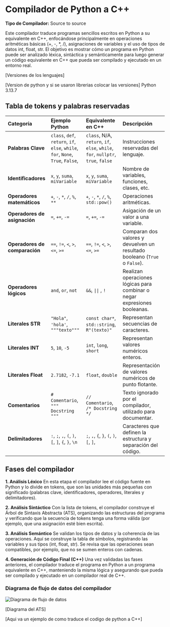 # Compilador de Python a C++

**Tipo de Compilador:** Source to source

Este compilador traduce programas sencillos escritos en Python a su equivalente en C++, enfocándose principalmente en operaciones aritméticas básicas (+, -, *, /), asignaciones de variables y el uso de tipos de datos int, float, str. El objetivo es mostrar cómo un programa en Python puede ser analizado léxica, sintáctica y semánticamente para luego generar un código equivalente en C++ que pueda ser compilado y ejecutado en un entorno real.

[Versiones de los lenguajes]

[Version de python y si se usaron librerias colocar las versiones]
Python 3.13.7

## Tabla de tokens y palabras reservadas

| Categoría | Ejemplo Python | Equivalente en C++ | Descripción |
| :--- | :--- | :--- | :--- |
| **Palabras Clave** | `class`, `def`, `return`, `if`, `else`, `while`, `for`, `None`, `True`, `False`, | `class`, N/A, `return`, `if`, `else`, `while`, `for`, `nullptr`, `true`, `false` | Instrucciones reservadas del lenguaje. |
| **Identificadores** | `x`, `y`, `suma`, `miVariable` | `x`, `y`, `suma`, `miVariable` | Nombre de variables, funciones, clases, etc. |
| **Operadores matemáticos** | `+`, `-`, `*`, `/`, `%`, `**` | `+`, `-`, `*`, `/`, `%`, `std::pow()` | Operaciones aritméticas. |
| **Operadores de asignación** | `=`, `+=`, `-=` | `=`, `+=`, `-=` | Asigación de un valor a una variable. |
| **Operadores de comparación** | `==`, `!=`, `<`, `>`, `<=`, `>=` | `==`, `!=`, `<`, `>`, `<=`, `>=` | Comparan dos valores y devuelven un resultado booleano (`True` o `False`). |
| **Operadores lógicos** | `and`, `or`, `not` | `&&`, `\|\|` , `!` | Realizan operaciones lógicas para combinar o negar expresiones booleanas. |
| **Literales STR** | `"Hola"`, `'hola'`, `"""texto"""` |  `const char*`, `std::string`,  `R"(texto)"` | Representan secuencias de caracteres. |
| **Literales INT** | `5`, `10`, `-5` | `int`, `long`, `short` | Representan valores numéricos enteros. |
| **Literales Float** | `2.7182`, `-7.1` | `float`, `double` | Representación de valores numéricos de punto flotante. |
| **Comentarios** | `# Comentario`, `""" Docstring """` | `// Comentario`, `/* Docstring */` | Texto ignorado por el compilador, utilizado para documentar. |
| **Delimitadores** | `:`, `;`, `,`, `(`, `)`, `[`, `]`, `{`, `}`, `\n` | `;`, `,`, `{`, `}`, `(`, `)`, `[`, `]`, | Caracteres que definen la estructura y separación del código. |

## Fases del compilador
**1. Análisis Léxico**
En esta etapa el compilador lee el código fuente en Python y lo divide en tokens, que son las unidades más pequeñas con significado (palabras clave, identificadores, operadores, literales y delimitadores).

**2. Análisis Sintáctico**
Con la lista de tokens, el compilador construye el Árbol de Sintaxis Abstracta (ATS), organizando las estructuras del programa y verificando que la secuencia de tokens tenga una forma válida (por ejemplo, que una asignación esté bien escrita).

**3. Análisis Semántico**
Se validan los tipos de datos y la coherencia de las operaciones. Aquí se construye la tabla de símbolos, registrando las variables y sus tipos (int, float, str). Se revisa que las operaciones sean compatibles, por ejemplo, que no se sumen enteros con cadenas.

**4. Generación de Código Final (C++)**
Una vez validadas las fases anteriores, el compilador traduce el programa en Python a un programa equivalente en C++, manteniendo la misma lógica y asegurando que pueda ser compilado y ejecutado en un compilador real de C++.

### Diagrama de flujo de datos del compilador

<image src="./imgs/flujo_datos_fases.svg" alt="Diagrama de flujo de datos">

[Diagrama del ATS]



[Aqui va un ejemplo de como traduce el codigo de python a C++]
